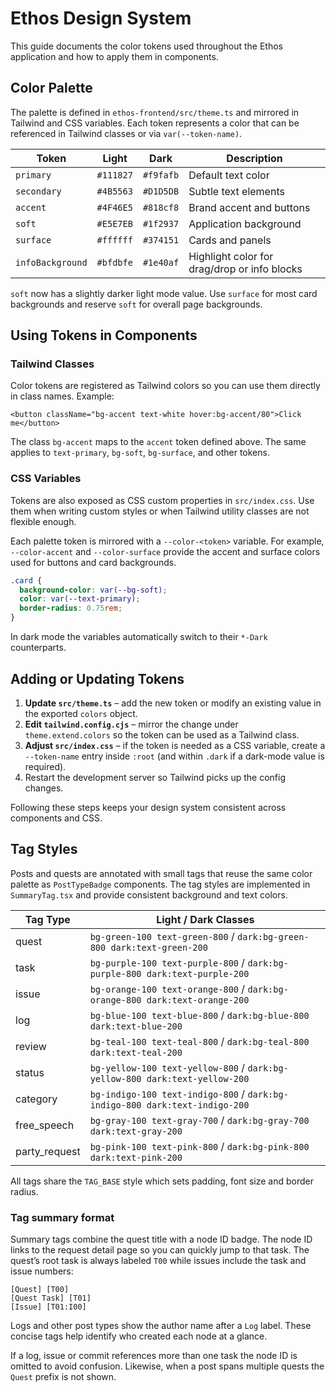 # Ethos Design System

This guide documents the color tokens used throughout the Ethos application and how to apply them in components.

## Color Palette

The palette is defined in `ethos-frontend/src/theme.ts` and mirrored in Tailwind and CSS variables. Each token represents a color that can be referenced in Tailwind classes or via `var(--token-name)`.

| Token | Light | Dark | Description |
| ----- | ----- | ---- | ----------- |
| `primary` | `#111827` | `#f9fafb` | Default text color |
| `secondary` | `#4B5563` | `#D1D5DB` | Subtle text elements |
| `accent` | `#4F46E5` | `#818cf8` | Brand accent and buttons |
| `soft` | `#E5E7EB` | `#1f2937` | Application background |
| `surface` | `#ffffff` | `#374151` | Cards and panels |
| `infoBackground` | `#bfdbfe` | `#1e40af` | Highlight color for drag/drop or info blocks |

`soft` now has a slightly darker light mode value. Use `surface` for most card backgrounds and reserve `soft` for overall page backgrounds.

## Using Tokens in Components

### Tailwind Classes

Color tokens are registered as Tailwind colors so you can use them directly in class names. Example:

```tsx
<button className="bg-accent text-white hover:bg-accent/80">Click me</button>
```

The class `bg-accent` maps to the `accent` token defined above. The same applies to `text-primary`, `bg-soft`, `bg-surface`, and other tokens.

### CSS Variables

Tokens are also exposed as CSS custom properties in `src/index.css`. Use them when writing custom styles or when Tailwind utility classes are not flexible enough.

Each palette token is mirrored with a `--color-<token>` variable. For example,
`--color-accent` and `--color-surface` provide the accent and surface colors used
for buttons and card backgrounds.

```css
.card {
  background-color: var(--bg-soft);
  color: var(--text-primary);
  border-radius: 0.75rem;
}
```

In dark mode the variables automatically switch to their `*-Dark` counterparts.

## Adding or Updating Tokens

1. **Update `src/theme.ts`** – add the new token or modify an existing value in the exported `colors` object.
2. **Edit `tailwind.config.cjs`** – mirror the change under `theme.extend.colors` so the token can be used as a Tailwind class.
3. **Adjust `src/index.css`** – if the token is needed as a CSS variable, create a `--token-name` entry inside `:root` (and within `.dark` if a dark-mode value is required).
4. Restart the development server so Tailwind picks up the config changes.

Following these steps keeps your design system consistent across components and CSS.

## Tag Styles

Posts and quests are annotated with small tags that reuse the same color palette as `PostTypeBadge` components. The tag styles are implemented in `SummaryTag.tsx` and provide consistent background and text colors.

| Tag Type | Light / Dark Classes |
| -------- | ------------------- |
| quest | `bg-green-100 text-green-800` / `dark:bg-green-800 dark:text-green-200` |
| task | `bg-purple-100 text-purple-800` / `dark:bg-purple-800 dark:text-purple-200` |
| issue | `bg-orange-100 text-orange-800` / `dark:bg-orange-800 dark:text-orange-200` |
| log | `bg-blue-100 text-blue-800` / `dark:bg-blue-800 dark:text-blue-200` |
| review | `bg-teal-100 text-teal-800` / `dark:bg-teal-800 dark:text-teal-200` |
| status | `bg-yellow-100 text-yellow-800` / `dark:bg-yellow-800 dark:text-yellow-200` |
| category | `bg-indigo-100 text-indigo-800` / `dark:bg-indigo-800 dark:text-indigo-200` |
| free_speech | `bg-gray-100 text-gray-700` / `dark:bg-gray-700 dark:text-gray-200` |
| party_request | `bg-pink-100 text-pink-800` / `dark:bg-pink-800 dark:text-pink-200` |

All tags share the `TAG_BASE` style which sets padding, font size and border radius.

### Tag summary format

Summary tags combine the quest title with a node ID badge. The node ID links to
the request detail page so you can quickly jump to that task. The quest’s root
task is always labeled `T00` while issues include the task and issue numbers:

```
[Quest] [T00]
[Quest Task] [T01]
[Issue] [T01:I00]
```
Logs and other post types show the author name after a `Log` label. These
concise tags help identify who created each node at a glance.

If a log, issue or commit references more than one task the node ID is omitted
to avoid confusion. Likewise, when a post spans multiple quests the `Quest`
prefix is not shown.
